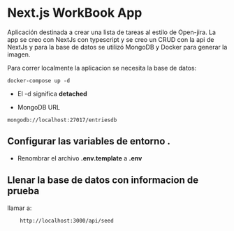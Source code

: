 # Next.js WorkBook App

Aplicación destinada a crear una lista de tareas al estilo de Open-jira.
La app se creo con NextJs con typescript y se creo un CRUD con la api de NextJs
y para la base de datos se utilizó MongoDB y Docker para generar la imagen.

Para correr localmente la aplicacion se necesita la base de datos:

```
docker-compose up -d
```

- El -d significa **detached**

- MongoDB URL

```
mongodb://localhost:27017/entriesdb

```

## Configurar las variables de entorno .

- Renombrar el archivo **.env.template** a **.env**

## Llenar la base de datos con informacion de prueba

llamar a:

```
    http://localhost:3000/api/seed
```
